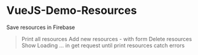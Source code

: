 # VueJS-Demo-Resources

 Save resources in Firebase
 > Print all resources
 > Add new resources - with form
 > Delete resources
 > Show Loading ... in get request until print resources
 > catch errors
